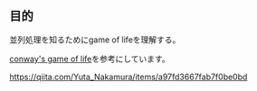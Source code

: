## 目的
並列処理を知るためにgame of lifeを理解する。



[conway's game of life](https://github.com/lvillasen/game-of-life-PyCUDA)を参考にしています。

https://qiita.com/Yuta_Nakamura/items/a97fd3667fab7f0be0bd
